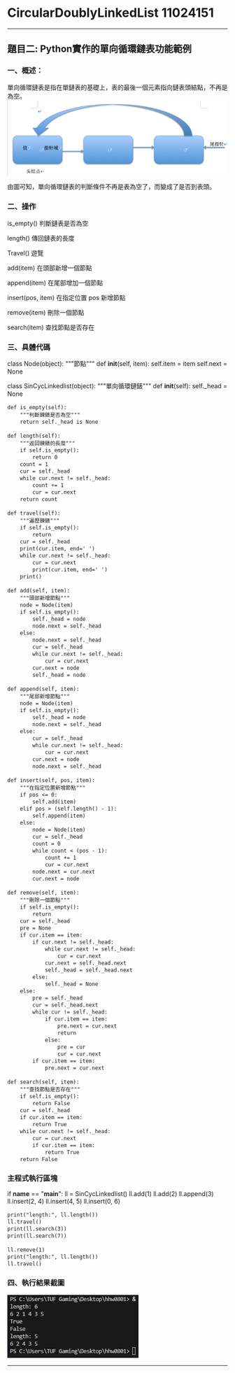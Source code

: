 # CircularDoublyLinkedList 11024151
---

## 題目二: Python實作的單向循環鏈表功能範例
### 一、概述：
單向循環鏈表是指在單鏈表的基礎上，表的最後一個元素指向鏈表頭結點，不再是為空。
![執行結果](hww001.png)

由圖可知，單向循環鏈表的判斷條件不再是表為空了，而變成了是否到表頭。

### 二、操作
is_empty() 判斷鏈表是否為空

length() 傳回鏈表的長度

Travel() 遊覽

add(item) 在頭部新增一個節點

append(item) 在尾部增加一個節點

insert(pos, item) 在指定位置 pos 新增節點

remove(item) 刪除一個節點

search(item) 查找節點是否存在

### 三、具體代碼
class Node(object):
    """節點"""
    def __init__(self, item):
        self.item = item
        self.next = None


class SinCycLinkedlist(object):
    """單向循環鏈錶"""
    def __init__(self):
        self._head = None

    def is_empty(self):
        """判斷鍊錶是否為空"""
        return self._head is None

    def length(self):
        """返回鍊錶的長度"""
        if self.is_empty():
            return 0
        count = 1
        cur = self._head
        while cur.next != self._head:
            count += 1
            cur = cur.next
        return count

    def travel(self):
        """遍歷鍊錶"""
        if self.is_empty():
            return
        cur = self._head
        print(cur.item, end=' ')
        while cur.next != self._head:
            cur = cur.next
            print(cur.item, end=' ')
        print()

    def add(self, item):
        """頭部新增節點"""
        node = Node(item)
        if self.is_empty():
            self._head = node
            node.next = self._head
        else:
            node.next = self._head
            cur = self._head
            while cur.next != self._head:
                cur = cur.next
            cur.next = node
            self._head = node

    def append(self, item):
        """尾部新增節點"""
        node = Node(item)
        if self.is_empty():
            self._head = node
            node.next = self._head
        else:
            cur = self._head
            while cur.next != self._head:
                cur = cur.next
            cur.next = node
            node.next = self._head

    def insert(self, pos, item):
        """在指定位置新增節點"""
        if pos <= 0:
            self.add(item)
        elif pos > (self.length() - 1):
            self.append(item)
        else:
            node = Node(item)
            cur = self._head
            count = 0
            while count < (pos - 1):
                count += 1
                cur = cur.next
            node.next = cur.next
            cur.next = node

    def remove(self, item):
        """刪除一個節點"""
        if self.is_empty():
            return
        cur = self._head
        pre = None
        if cur.item == item:
            if cur.next != self._head:
                while cur.next != self._head:
                    cur = cur.next
                cur.next = self._head.next
                self._head = self._head.next
            else:
                self._head = None
        else:
            pre = self._head
            cur = self._head.next
            while cur != self._head:
                if cur.item == item:
                    pre.next = cur.next
                    return
                else:
                    pre = cur
                    cur = cur.next
            if cur.item == item:
                pre.next = cur.next

    def search(self, item):
        """查找節點是否存在"""
        if self.is_empty():
            return False
        cur = self._head
        if cur.item == item:
            return True
        while cur.next != self._head:
            cur = cur.next
            if cur.item == item:
                return True
        return False

### 主程式執行區塊

if __name__ == "__main__":
    ll = SinCycLinkedlist()
    ll.add(1)
    ll.add(2)
    ll.append(3)
    ll.insert(2, 4)
    ll.insert(4, 5)
    ll.insert(0, 6)

    print("length:", ll.length())
    ll.travel()
    print(ll.search(3))
    print(ll.search(7))

    ll.remove(1)
    print("length:", ll.length())
    ll.travel()

### 四、執行結果截圖  
![執行結果](執行結果.png)


---
